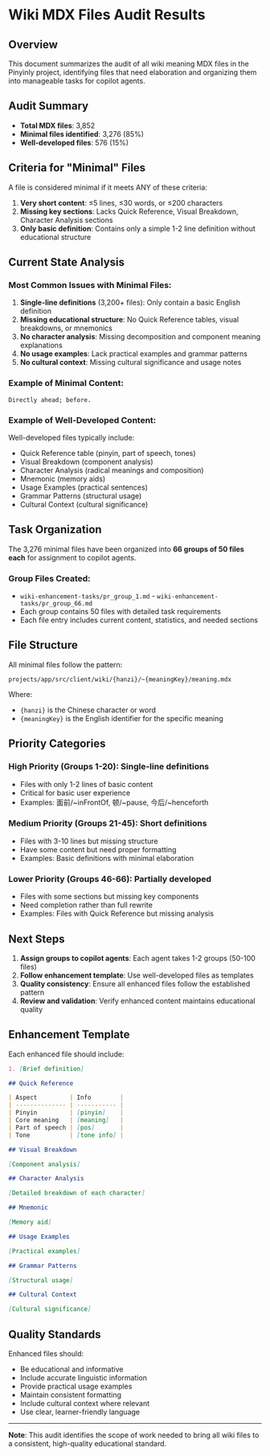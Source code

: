 # Wiki MDX Files Audit Results

## Overview

This document summarizes the audit of all wiki meaning MDX files in the Pinyinly project,
identifying files that need elaboration and organizing them into manageable tasks for copilot
agents.

## Audit Summary

- **Total MDX files**: 3,852
- **Minimal files identified**: 3,276 (85%)
- **Well-developed files**: 576 (15%)

## Criteria for "Minimal" Files

A file is considered minimal if it meets ANY of these criteria:

1. **Very short content**: ≤5 lines, ≤30 words, or ≤200 characters
2. **Missing key sections**: Lacks Quick Reference, Visual Breakdown, Character Analysis sections
3. **Only basic definition**: Contains only a simple 1-2 line definition without educational
   structure

## Current State Analysis

### Most Common Issues with Minimal Files:

1. **Single-line definitions** (3,200+ files): Only contain a basic English definition
2. **Missing educational structure**: No Quick Reference tables, visual breakdowns, or mnemonics
3. **No character analysis**: Missing decomposition and component meaning explanations
4. **No usage examples**: Lack practical examples and grammar patterns
5. **No cultural context**: Missing cultural significance and usage notes

### Example of Minimal Content:

```
Directly ahead; before.
```

### Example of Well-Developed Content:

Well-developed files typically include:

- Quick Reference table (pinyin, part of speech, tones)
- Visual Breakdown (component analysis)
- Character Analysis (radical meanings and composition)
- Mnemonic (memory aids)
- Usage Examples (practical sentences)
- Grammar Patterns (structural usage)
- Cultural Context (cultural significance)

## Task Organization

The 3,276 minimal files have been organized into **66 groups of 50 files each** for assignment to
copilot agents.

### Group Files Created:

- `wiki-enhancement-tasks/pr_group_1.md` - `wiki-enhancement-tasks/pr_group_66.md`
- Each group contains 50 files with detailed task requirements
- Each file entry includes current content, statistics, and needed sections

## File Structure

All minimal files follow the pattern:

```
projects/app/src/client/wiki/{hanzi}/~{meaningKey}/meaning.mdx
```

Where:

- `{hanzi}` is the Chinese character or word
- `{meaningKey}` is the English identifier for the specific meaning

## Priority Categories

### High Priority (Groups 1-20): Single-line definitions

- Files with only 1-2 lines of basic content
- Critical for basic user experience
- Examples: 面前/~inFrontOf, 顿/~pause, 今后/~henceforth

### Medium Priority (Groups 21-45): Short definitions

- Files with 3-10 lines but missing structure
- Have some content but need proper formatting
- Examples: Basic definitions with minimal elaboration

### Lower Priority (Groups 46-66): Partially developed

- Files with some sections but missing key components
- Need completion rather than full rewrite
- Examples: Files with Quick Reference but missing analysis

## Next Steps

1. **Assign groups to copilot agents**: Each agent takes 1-2 groups (50-100 files)
2. **Follow enhancement template**: Use well-developed files as templates
3. **Quality consistency**: Ensure all enhanced files follow the established pattern
4. **Review and validation**: Verify enhanced content maintains educational quality

## Enhancement Template

Each enhanced file should include:

```markdown
1. [Brief definition]

## Quick Reference

| Aspect         | Info        |
| -------------- | ----------- |
| Pinyin         | [pinyin]    |
| Core meaning   | [meaning]   |
| Part of speech | [pos]       |
| Tone           | [tone info] |

## Visual Breakdown

[Component analysis]

## Character Analysis

[Detailed breakdown of each character]

## Mnemonic

[Memory aid]

## Usage Examples

[Practical examples]

## Grammar Patterns

[Structural usage]

## Cultural Context

[Cultural significance]
```

## Quality Standards

Enhanced files should:

- Be educational and informative
- Include accurate linguistic information
- Provide practical usage examples
- Maintain consistent formatting
- Include cultural context where relevant
- Use clear, learner-friendly language

---

**Note**: This audit identifies the scope of work needed to bring all wiki files to a consistent,
high-quality educational standard.

